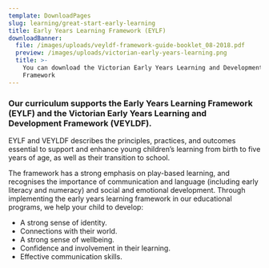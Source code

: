 ```yaml
---
template: DownloadPages
slug: learning/great-start-early-learning
title: Early Years Learning Framework (EYLF)
downloadBanner:
  file: /images/uploads/veyldf-framework-guide-booklet_08-2018.pdf
  preview: /images/uploads/victorian-early-years-learning.png
  title: >-
    You can download the Victorian Early Years Learning and Development
    Framework
---
```

### Our curriculum supports the Early Years Learning Framework (EYLF) and the Victorian Early Years Learning and Development Framework (VEYLDF).

EYLF and VEYLDF describes the principles, practices, and outcomes essential to support and enhance young children’s learning from birth to five years of age, as well as their transition to school.

The framework has a strong emphasis on play-based learning, and recognises the importance of communication and language (including early literacy and numeracy) and social and emotional development. Through implementing the early years learning framework in our educational programs, we help your child to develop:

* A strong sense of identity.
* Connections with their world.
* A strong sense of wellbeing.
* Confidence and involvement in their learning.
* Effective communication skills.
